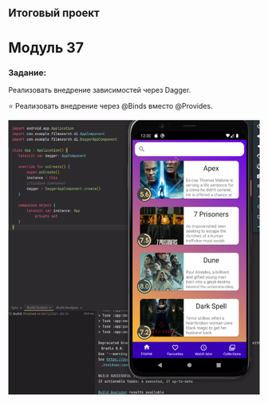 ## Итоговый проект

# Модуль 37

### Задание:

Реализовать внедрение зависимостей через Dagger.

⭐ Реализовать внедрение через @Binds вместо @Provides.

![Screenshot](./pix/FilmSearch_37.png)

